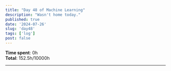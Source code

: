 ```yaml
---
title: "Day 48 of Machine Learning"
description: "Wasn't home today."
published: true
date: '2024-07-26'
slug: 'day48'
tags: ['log']
post: false
---
```

<script>
    import Image from '$lib/components/Image.svelte';
</script>


**Time spent**: 0h<br /> **Total**: 152.5h/10000h
___
